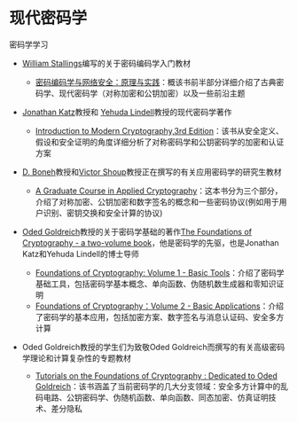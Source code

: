 # 现代密码学

密码学学习

+ [William Stallings](http://williamstallings.com/)编写的关于密码编码学入门教材
  + [密码编码学与网络安全：原理与实践](http://williamstallings.com/Cryptography/)：概该书前半部分详细介绍了古典密码学、现代密码学（对称加密和公钥加密）以及一些前沿主题
+ [Jonathan Katz](http://www.cs.umd.edu/~jkatz)教授和 [Yehuda Lindell](http://www.cs.biu.ac.il/~lindell/)教授的现代密码学著作
  + [Introduction to Modern Cryptography,3rd Edition](https://www.cs.umd.edu/~jkatz/imc.html)：该书从安全定义、假设和安全证明的角度详细分析了对称密码学和公钥密码学的加密和认证方案
+ [D. Boneh](https://crypto.stanford.edu/~dabo/)教授和[Victor Shoup](http://www.shoup.net/)教授正在撰写的有关应用密码学的研究生教材
  + [A Graduate Course in Applied Cryptography](https://crypto.stanford.edu/~dabo/pubs/abstracts/bookShoup.html)：这本书分为三个部分，介绍了对称加密、公钥加密和数字签名的概念和一些密码协议(例如用于用户识别、密钥交换和安全计算的协议)
+ [Oded Goldreich](https://www.wisdom.weizmann.ac.il/~oded/homepage.html)教授的关于密码学基础的著作[The Foundations of Cryptography - a two-volume book](https://www.wisdom.weizmann.ac.il/~oded/foc-book.html)，他是密码学的先驱，也是Jonathan Katz和Yehuda Lindell的博士导师
  + [Foundations of Cryptography: Volume 1 - Basic Tools](https://www.wisdom.weizmann.ac.il/~oded/foc-vol1.html)：介绍了密码学基础工具，包括密码学基本概念、单向函数、伪随机数生成器和零知识证明
  + [Foundations of Cryptography：Volume 2 - Basic Applications](https://www.wisdom.weizmann.ac.il/~oded/foc-vol2.html)：介绍了密码学的基本应用，包括加密方案、数字签名与消息认证码、安全多方计算

+ Oded Goldreich教授的学生们为致敬Oded Goldreich而撰写的有关高级密码学理论和计算复杂性的专题教材
  + [Tutorials on the Foundations of Cryptography : Dedicated to Oded Goldreich](https://www.wisdom.weizmann.ac.il/~oded/MC/219.html)：该书涵盖了当前密码学的几大分支领域：安全多方计算中的乱码电路、公钥密码学、伪随机函数、单向函数、同态加密、仿真证明技术、差分隐私
